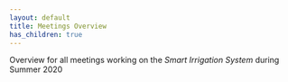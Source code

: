 ```yaml
---
layout: default
title: Meetings Overview
has_children: true
---
```


Overview for all meetings working on the *Smart Irrigation System* during Summer 2020 
